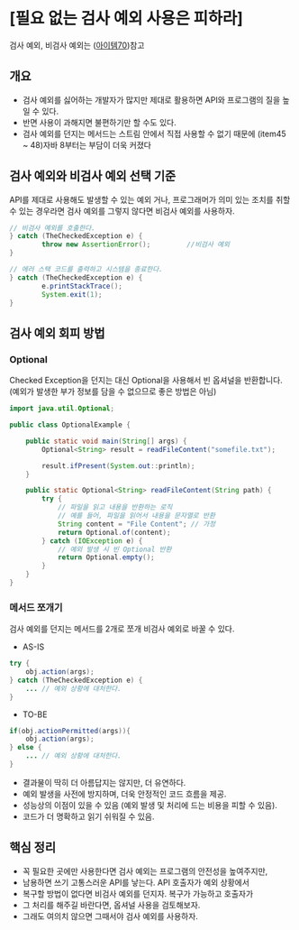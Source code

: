 # [필요 없는 검사 예외 사용은 피하라]
검사 예외, 비검사 예외는 ([아이템70](../../10장/아이템_70/복구할_수_있는_상황에는_검사_예외를,_프로그래밍_오류에는_런타임_예외를_사용하라.md))참고

## 개요
- 검사 예외를 싫어하는 개발자가 많지만 제대로 활용하면 API와 프로그램의 질을 높일 수 있다. 
- 반면 사용이 과해지면 불편하기만 할 수도 있다.
- 검사 예외를 던지는 메서드는 스트림 안에서 직접 사용할 수 없기 때문에 (item45 ~ 48)자바 8부터는 부담이 더욱 커졌다


## 검사 예외와 비검사 예외 선택 기준
API를 제대로 사용해도 발생할 수 있는 예외 거나, 프로그래머가 의미 있는 조치를 취할 수 있는 경우라면 검사 예외를 그렇지 않다면 비검사 예외를 사용하자.

```java
// 비검사 예외를 호출한다.
} catch (TheCheckedException e) {
        throw new AssertionError();         //비검사 예외
}
```

```java
// 에러 스택 코드를 출력하고 시스템을 종료한다.
} catch (TheCheckedException e) {
        e.printStackTrace();
        System.exit(1);
}
```

## 검사 예외 회피 방법
### Optional
Checked Exception을 던지는 대신 Optional을 사용해서 빈 옵셔널을 반환합니다. (예외가 발생한 부가 정보를 담을 수 없으므로 좋은 방법은 아님)

```java
import java.util.Optional;

public class OptionalExample {

    public static void main(String[] args) {
        Optional<String> result = readFileContent("somefile.txt");

        result.ifPresent(System.out::println);
    }

    public static Optional<String> readFileContent(String path) {
        try {
            // 파일을 읽고 내용을 반환하는 로직
            // 예를 들어, 파일을 읽어서 내용을 문자열로 반환
            String content = "File Content"; // 가정
            return Optional.of(content);
        } catch (IOException e) {
            // 예외 발생 시 빈 Optional 반환
            return Optional.empty();
        }
    }
}
```

### 메서드 쪼개기
검사 예외를 던지는 메서드를 2개로 쪼개 비검사 예외로 바꿀 수 있다.


- AS-IS
```java
try {
    obj.action(args);
} catch (TheCheckedException e) {
    ... // 예외 상황에 대처한다.
}
```
- TO-BE

```java
if(obj.actionPermitted(args)){
    obj.action(args);
} else {
    ... // 예외 상황에 대처한다.
}
```
- 결과물이 딱히 더 아름답지는 않지만, 더 유연하다.
- 예외 발생을 사전에 방지하며, 더욱 안정적인 코드 흐름을 제공.
- 성능상의 이점이 있을 수 있음 (예외 발생 및 처리에 드는 비용을 피할 수 있음).
- 코드가 더 명확하고 읽기 쉬워질 수 있음.

## 핵심 정리
- 꼭 필요한 곳에만 사용한다면 검사 예외는 프로그램의 안전성을 높여주지만,
- 남용하면 쓰기 고통스러운 API를 낳는다. API 호출자가 예외 상황에서
- 복구할 방법이 없다면 비검사 예외를 던지자. 복구가 가능하고 호출자가
- 그 처리를 해주길 바란다면, 옵셔널 사용을 검토해보자.
- 그래도 여의치 않으면 그때서야 검사 예외를 사용하자.